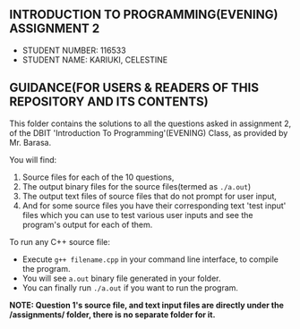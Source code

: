 ## INTRODUCTION TO PROGRAMMING(EVENING) ASSIGNMENT 2
- STUDENT NUMBER: 116533
- STUDENT NAME: KARIUKI, CELESTINE

## GUIDANCE(FOR USERS & READERS OF THIS REPOSITORY AND ITS CONTENTS)

This folder contains the solutions to all the questions asked in 
assignment 2, of the DBIT 'Introduction To Programming'(EVENING) Class,
as provided by Mr. Barasa.

You will find:
1. Source files for each of the 10 questions, 
2. The output binary files for the source files(termed as ``./a.out``)
2. The output text files of source files that do not prompt for user input,
3. And for some source files you have their corresponding text 'test input' files which you can use to test various user inputs and see the program's output for each of them.


To run any C++ source file:
- Execute ``g++ filename.cpp`` in your command line interface, to compile the program.
- You will see ``a.out`` binary file generated in your folder.
- You can finally run ``./a.out`` if you want to run the program.

**NOTE: Question 1's source file, and text input files are directly under the /assignments/ folder, there is no separate folder for it.**
